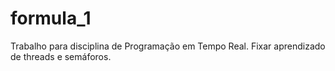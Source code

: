 # formula_1
Trabalho para disciplina de Programação em Tempo Real. Fixar aprendizado de threads e semáforos.
